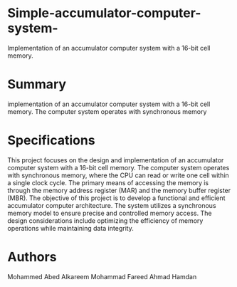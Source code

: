 # Simple-accumulator-computer-system-
Implementation of an accumulator computer system  with a 16-bit cell memory.




# Summary
implementation of an accumulator computer system with a 16-bit cell memory. The computer system operates with synchronous memory

# Specifications
 This project focuses on the design and implementation of an accumulator computer system with a 16-bit cell memory. The computer system operates with synchronous memory, where the CPU can read or write one cell within a single clock cycle. The primary means of accessing the memory is through the memory address register (MAR) and the memory buffer register (MBR). The objective of this project is to develop a functional and efficient accumulator computer architecture. The system utilizes a synchronous memory model to ensure precise and controlled memory access. The design considerations include optimizing the efficiency of memory operations while maintaining data integrity.




# Authors

Mohammed Abed Alkareem
Mohammad Fareed
Ahmad Hamdan
